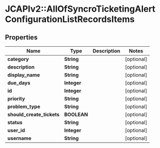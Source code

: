 # JCAPIv2::AllOfSyncroTicketingAlertConfigurationListRecordsItems

## Properties
Name | Type | Description | Notes
------------ | ------------- | ------------- | -------------
**category** | **String** |  | [optional] 
**description** | **String** |  | [optional] 
**display_name** | **String** |  | [optional] 
**due_days** | **Integer** |  | [optional] 
**id** | **Integer** |  | [optional] 
**priority** | **String** |  | [optional] 
**problem_type** | **String** |  | [optional] 
**should_create_tickets** | **BOOLEAN** |  | [optional] 
**status** | **String** |  | [optional] 
**user_id** | **Integer** |  | [optional] 
**username** | **String** |  | [optional] 

